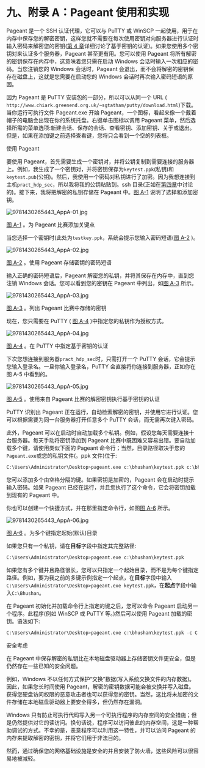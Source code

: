 # 九、附录 A：Pageant 使用和实现

Pageant 是一个 SSH 认证代理，它可以与 PuTTY 或 WinSCP 一起使用，用于在内存中保存您的解密密钥，这样您就不需要在每次使用密钥对向服务器进行认证时输入密码来解密您的密钥([第 4 章](04.html)详细讨论了基于密钥的认证)。如果您使用多个密钥对来认证多个服务器，Pageant 甚至更有用。您可以使用 Pageant 将所有解密的密钥保存在内存中，这意味着您只需在启动 Windows 会话时输入一次相应的密码。当您注销您的 Windows 会话时，Pageant 会退出，而不会将解密的密钥保存在磁盘上，这就是您需要在启动您的 Windows 会话时再次输入密码短语的原因。

因为 Pageant 是 PuTTY 安装包的一部分，所以可以从同一个 URL ( `http://www.chiark.greenend.org.uk/~sgtatham/putty/download.html`)下载。当你运行可执行文件 Pageant.exe 开始 Pageant，一个图标，看起来像一个戴着帽子的电脑会出现在你的系统托盘。右键单击图标以调用 Pageant 菜单，然后选择所需的菜单选项:新建会话、保存的会话、查看密钥、添加密钥、关于或退出。但是，如果在添加键之前选择查看键，您将只会看到一个空的列表框。

使用 Pageant

要使用 Pageant，首先需要生成一个密钥对，并将公钥复制到需要连接的服务器上。例如，我生成了一个密钥对，并将密钥保存为`keytest.ppk`(私钥)和`keytest.pub`(公钥)。然后，我使用一个密码对私钥进行了加密。因为我想连接到主机`pract_hdp_sec`，所以我将我的公钥粘贴到。ssh 目录(正如在[第四章](04.html)中讨论的)。接下来，我将把解密的私钥存储在 Pageant 中。[图 A-1](#Fig1) 说明了选择和添加密钥。

![9781430265443_AppA-01.jpg](img/9781430265443_AppA-01.jpg)

[图 A-1](#_Fig1) 。为 Pageant 比赛添加关键点

当您选择一个密钥时(此处为`testkey.ppk`，系统会提示您输入密码短语([图 A-2](#Fig2) )。

![9781430265443_AppA-02.jpg](img/9781430265443_AppA-02.jpg)

[图 A-2](#_Fig2) 。使用 Pageant 存储密钥的密码短语

输入正确的密码短语后，Pageant 解密您的私钥，并将其保存在内存中，直到您注销 Windows 会话。您可以看到您的密钥在 Pageant 中列出，如[图 A-3](#Fig3) 所示。

![9781430265443_AppA-03.jpg](img/9781430265443_AppA-03.jpg)

[图 A-3](#_Fig3) 。列出 Pageant 比赛中存储的密钥

现在，您只需要在 PuTTY ( [图 A-4](#Fig4) )中指定您的私钥作为授权方式。

![9781430265443_AppA-04.jpg](img/9781430265443_AppA-04.jpg)

[图 A-4](#_Fig4) 。在 PuTTY 中指定基于密钥的认证

下次您想连接到服务器`pract_hdp_sec`时，只需打开一个 PuTTY 会话，它会提示您输入登录名。一旦你输入登录名，PuTTY 会直接将你连接到服务器，正如你在图 A-5 中看到的。

![9781430265443_AppA-05.jpg](img/9781430265443_AppA-05.jpg)

[图 A-5](#_Fig5) 。使用来自 Pageant 比赛的解密密钥执行基于密钥的认证

PuTTY 识别出 Pageant 正在运行，自动检索解密的密钥，并使用它进行认证。您可以根据需要为同一台服务器打开任意多个 PuTTY 会话，而无需再次键入密码。

此外，Pageant 可以在启动时自动加载多个私钥。例如，假设您每天需要连接十台服务器。每天手动将密钥添加到 Pageant 比赛中既困难又容易出错。要自动加载多个键，请使用类似下面的 Pageant 命令行；当然，目录路径取决于您的`Pageant.exe`或您的私钥文件(。ppk 文件)位于:

```scala
C:\Users\Administrator\Desktop>pageant.exe c:\bhushan\keytest.ppk c:\bhushan\bhushan.ppk

```

您可以添加多个由空格分隔的键。如果密钥是加密的，Pageant 会在启动时提示输入密码。如果 Pageant 已经在运行，并且您执行了这个命令，它会将密钥加载到现有的 Pageant 中。

你也可以创建一个快捷方式，并在那里指定命令行，如图[图 A-6](#Fig6) 所示。

![9781430265443_AppA-06.jpg](img/9781430265443_AppA-06.jpg)

[图 A-6](#_Fig6) 。为多个键指定起始(默认)目录

如果您只有一个私钥，请在**目标**字段中指定其完整路径:

```scala
C:\Users\Administrator\Desktop>pageant.exe c:\bhushan\keytest.ppk

```

如果您有多个键并且路径很长，您可以只指定一个起始目录，而不是为每个键指定路径。例如，要为我之前的多键示例指定一个起点，在**目标**字段中输入`C:\Users\Administrator\Desktop>pageant.exe keytest.ppk`，在**起点**字段中输入`C:\Bhushan`。

在 Pageant 初始化并加载命令行上指定的键之后，您可以命令 Pageant 启动另一个程序。此程序(例如 WinSCP 或 PuTTY 等。)然后可以使用 Pageant 加载的密钥。语法如下:

```scala
C:\Users\Administrator\Desktop>pageant.exe c:\bhushan\keytest.ppk -c C:\PuTTY\putty.exe

```

安全考虑

在 Pageant 中保存解密的私钥比在本地磁盘驱动器上存储密钥文件更安全，但是仍然存在一些已知的安全问题。

例如，Windows 不以任何方式保护“交换”数据(写入系统交换文件的内存数据)。因此，如果您长时间使用 Pageant，解密的密钥数据可能会被交换并写入磁盘。获得您硬盘访问权限的恶意攻击者也可以获得您的密钥。当然，这比将未加密的文件存储在本地磁盘驱动器上要安全得多，但仍然存在漏洞。

Windows 只有防止可执行代码写入另一个可执行程序的内存空间的安全措施；但是仍然提供对它的读访问。换句话说，程序可以访问彼此的内存空间，这是一种帮助调试的方式。不幸的是，恶意程序可以利用这一特性，并可以访问 Pageant 的内存来提取解密的密钥，并将它们用于非法目的。

然而，通过确保您的网络基础设施是安全的并且安装了防火墙，这些风险可以很容易地被减轻。